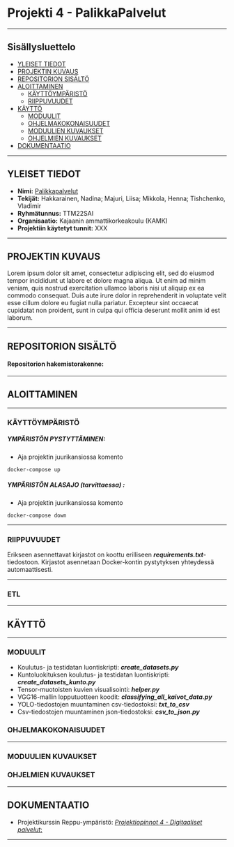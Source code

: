 # Projekti 4 - PalikkaPalvelut


***

## Sisällysluettelo

- [YLEISET TIEDOT](#yleiset-tiedot)
- [PROJEKTIN KUVAUS](#projektin-kuvaus)
- [REPOSITORION SISÄLTÖ](#repositorion-sisältö)
- [ALOITTAMINEN](#aloittaminen)
  - [KÄYTTÖYMPÄRISTÖ](#käyttöympäristö)
  - [RIIPPUVUUDET](#riippuvuudet)
- [KÄYTTÖ](#käyttö)
  - [MODUULIT](#moduulit)
  - [OHJELMAKOKONAISUUDET](#ohjelmakokonaisuudet)
  - [MODUULIEN KUVAUKSET](#moduulien-kuvaukset)
  - [OHJELMIEN KUVAUKSET](#ohjelmien-kuvaukset)
- [DOKUMENTAATIO](#dokumentaatio)

***
<!-- YLEISET TIEDOT -->
## YLEISET TIEDOT
- **Nimi:** [Palikkapalvelut](https://gitlab.dclabra.fi/projektiopinnot-4-digitaaliset-palvelut/palikkapalvelut)
- **Tekijät:** Hakkarainen, Nadina; Majuri, Liisa; Mikkola, Henna; Tishchenko, Vladimir
- **Ryhmätunnus:** TTM22SAI
- **Organisaatio:** Kajaanin ammattikorkeakoulu (KAMK)
- **Projektiin käytetyt tunnit:** XXX

***

<!-- PROJEKTIN KUVAUS -->
## PROJEKTIN KUVAUS

Lorem ipsum dolor sit amet, consectetur adipiscing elit, sed do eiusmod tempor incididunt ut labore et dolore magna aliqua. Ut enim ad minim veniam, quis nostrud exercitation ullamco laboris nisi ut aliquip ex ea commodo consequat. Duis aute irure dolor in reprehenderit in voluptate velit esse cillum dolore eu fugiat nulla pariatur. Excepteur sint occaecat cupidatat non proident, sunt in culpa qui officia deserunt mollit anim id est laborum.

***

<!-- REPOSITORION SISÄLTÖ -->
## REPOSITORION SISÄLTÖ

#### Repositorion hakemistorakenne:

***

<!-- ALOITTAMINEN -->
## ALOITTAMINEN


***

<!-- KÄYTTÖYMPÄRISTÖ -->
### KÄYTTÖYMPÄRISTÖ



##### **YMPÄRISTÖN PYSTYTTÄMINEN:**

- Aja projektin juurikansiossa komento

```shell=
docker-compose up
```


##### **YMPÄRISTÖN ALASAJO _(tarvittaessa)_ :**

- Aja projektin juurikansiossa komento

```shell=
docker-compose down
```


***

<!-- RIIPPUVUUDET -->
### RIIPPUVUUDET

Erikseen asennettavat kirjastot on koottu erilliseen **_requirements.txt_**-tiedostoon. Kirjastot asennetaan Docker-kontin pystytyksen yhteydessä automaattisesti.

***

<!-- ETL -->
### ETL


***

<!-- KÄYTTÖ -->
## KÄYTTÖ

***

<!-- MODUULIT JA OHJELMAKOKONAISUUDET-->
### MODUULIT

- Koulutus- ja testidatan luontiskripti: _**create_datasets.py**_
- Kuntoluokituksen koulutus- ja testidatan luontiskripti: _**create_datasets_kunto.py**_
- Tensor-muotoisten kuvien visualisointi: _**helper\.py**_
- VGG16-mallin lopputuotteen koodit: _**classifying_all_kaivot_data.py**_
- YOLO-tiedostojen muuntaminen csv-tiedostoksi: _**txt_to_csv**_
- Csv-tiedostojen muuntaminen json-tiedostoksi: _**csv_to_json.py**_


### OHJELMAKOKONAISUUDET


***

<!-- MODUULIEN JA OHJELMIEN KUVAUKSET -->
### MODUULIEN KUVAUKSET


### OHJELMIEN KUVAUKSET


***

<!-- DOKUMENTAATIO -->
## DOKUMENTAATIO

- Projektikurssin Reppu-ympäristö: [_Projektiopinnot 4 - Digitaaliset palvelut_:](https://reppu.kamk.fi/course/view.php?id=1451)

***

